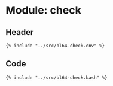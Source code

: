 # Module: check

## Header

```shell
{% include "../src/bl64-check.env" %}
```

## Code

```shell
{% include "../src/bl64-check.bash" %}
```
